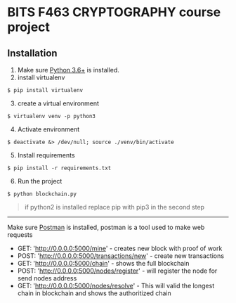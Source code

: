 # BITS F463 CRYPTOGRAPHY course project

## Installation

1. Make sure [Python 3.6+](https://www.python.org/downloads/) is installed.
2. install virtualenv
```
$ pip install virtualenv
```
3. create a virtual environment
```
$ virtualenv venv -p python3
```
4. Activate environment
```
$ deactivate &> /dev/null; source ./venv/bin/activate
```
5. Install requirements
```
$ pip install -r requirements.txt
```
6. Run the project
```
$ python blockchain.py
```
> if python2 is installed replace pip with pip3 in the second step

___

Make sure [Postman](https://www.postman.com/) is installed, postman is a tool used to make web requests

* GET: 'http://0.0.0.0:5000/mine' - creates new block with proof of work
* POST: 'http://0.0.0.0:5000/transactions/new' - create new transactions
* GET: 'http://0.0.0.0:5000/chain' - shows the full blockchain
* POST: 'http://0.0.0.0:5000/nodes/register' - will register the node for send nodes address
* GET: 'http://0.0.0.0:5000/nodes/resolve' - This will valid the longest chain in blockchain and shows the authoritized chain
